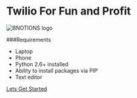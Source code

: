 Twilio For Fun and Profit
=========================

![BNOTIONS logo](https://raw.github.com/BNOTIONS/TwilioWaterloo/master/media/150_logo_bnotions.png)

###Requirements

* Laptop
* Phone
* Python 2.6+ installed
* Ability to install packages via PIP
* Text editor

[Lets Get Started](https://github.com/BNOTIONS/TwilioWaterloo/blob/master/docs/1.WhatIsTwilio.md)